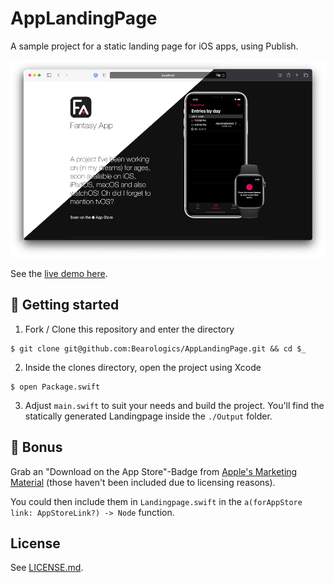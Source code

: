 # AppLandingPage

A sample project for a static landing page for iOS apps, using Publish.

![Screenshot](.meta/screen.png)

See the [live demo here](https://applandingpage.pages.dev).

## 🚀 Getting started

1. Fork / Clone this repository and enter the directory

```
$ git clone git@github.com:Bearologics/AppLandingPage.git && cd $_
```

2. Inside the clones directory, open the project using Xcode

```
$ open Package.swift
```

3. Adjust `main.swift` to suit your needs and build the project. You'll find the statically generated Landingpage inside the `./Output` folder.

## 🍭 Bonus

Grab an "Download on the App Store"-Badge from [Apple's Marketing Material](https://developer.apple.com/app-store/marketing/guidelines/#section-badges) (those haven't been included due to licensing reasons).

You could then include them in `Landingpage.swift` in the `a(forAppStore link: AppStoreLink?) -> Node` function.

## License

See [LICENSE.md](LICENSE.md).
